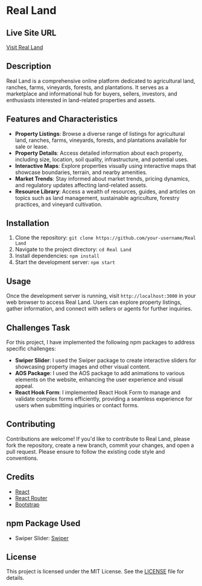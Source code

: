 # Real Land

## Live Site URL
[Visit Real Land](https://example.com)

## Description
Real Land is a comprehensive online platform dedicated to agricultural land, ranches, farms, vineyards, forests, and plantations. It serves as a marketplace and informational hub for buyers, sellers, investors, and enthusiasts interested in land-related properties and assets.

## Features and Characteristics
- **Property Listings**: Browse a diverse range of listings for agricultural land, ranches, farms, vineyards, forests, and plantations available for sale or lease.
- **Property Details**: Access detailed information about each property, including size, location, soil quality, infrastructure, and potential uses.
- **Interactive Maps**: Explore properties visually using interactive maps that showcase boundaries, terrain, and nearby amenities.
- **Market Trends**: Stay informed about market trends, pricing dynamics, and regulatory updates affecting land-related assets.
- **Resource Library**: Access a wealth of resources, guides, and articles on topics such as land management, sustainable agriculture, forestry practices, and vineyard cultivation.

## Installation
1. Clone the repository: `git clone https://github.com/your-username/Real Land`
2. Navigate to the project directory: `cd Real Land`
3. Install dependencies: `npm install`
4. Start the development server: `npm start`

## Usage
Once the development server is running, visit `http://localhost:3000` in your web browser to access Real Land. Users can explore property listings, gather information, and connect with sellers or agents for further inquiries.

## Challenges Task
For this project, I have implemented the following npm packages to address specific challenges:
- **Swiper Slider**: I used the Swiper package to create interactive sliders for showcasing property images and other visual content.
- **AOS Package**: I used the AOS package to add animations to various elements on the website, enhancing the user experience and visual appeal.
- **React Hook Form**: I implemented React Hook Form to manage and validate complex forms efficiently, providing a seamless experience for users when submitting inquiries or contact forms.


## Contributing
Contributions are welcome! If you'd like to contribute to Real Land, please fork the repository, create a new branch, commit your changes, and open a pull request. Please ensure to follow the existing code style and conventions.

## Credits
- [React](https://reactjs.org/)
- [React Router](https://reactrouter.com/)
- [Bootstrap](https://getbootstrap.com/)

## npm Package Used
- Swiper Slider: [Swiper](https://swiperjs.com/)

## License
This project is licensed under the MIT License. See the [LICENSE](LICENSE) file for details.
